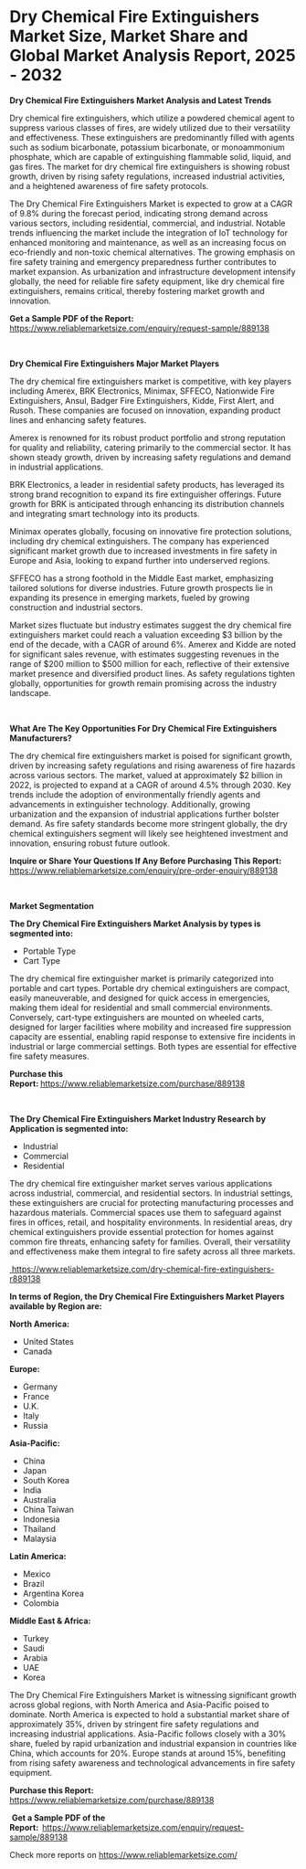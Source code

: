 <p><h1>Dry Chemical Fire Extinguishers Market Size, Market Share and Global Market Analysis Report, 2025 - 2032</h1></p><p><strong>Dry Chemical Fire Extinguishers Market Analysis and Latest Trends</strong></p>
<p><p>Dry chemical fire extinguishers, which utilize a powdered chemical agent to suppress various classes of fires, are widely utilized due to their versatility and effectiveness. These extinguishers are predominantly filled with agents such as sodium bicarbonate, potassium bicarbonate, or monoammonium phosphate, which are capable of extinguishing flammable solid, liquid, and gas fires. The market for dry chemical fire extinguishers is showing robust growth, driven by rising safety regulations, increased industrial activities, and a heightened awareness of fire safety protocols.</p><p>The Dry Chemical Fire Extinguishers Market is expected to grow at a CAGR of 9.8% during the forecast period, indicating strong demand across various sectors, including residential, commercial, and industrial. Notable trends influencing the market include the integration of IoT technology for enhanced monitoring and maintenance, as well as an increasing focus on eco-friendly and non-toxic chemical alternatives. The growing emphasis on fire safety training and emergency preparedness further contributes to market expansion. As urbanization and infrastructure development intensify globally, the need for reliable fire safety equipment, like dry chemical fire extinguishers, remains critical, thereby fostering market growth and innovation.</p></p>
<p><strong>Get a Sample PDF of the Report:&nbsp;</strong> <a href="https://www.reliablemarketsize.com/enquiry/request-sample/889138?utm_campaign=1197&utm_medium=2&utm_source=Github&utm_content=ia&utm_term=07022025&utm_id=dry-chemical-fire-extinguishers">https://www.reliablemarketsize.com/enquiry/request-sample/889138</a></p>
<p>&nbsp;</p>
<p><strong>Dry Chemical Fire Extinguishers Major Market Players</strong></p>
<p><p>The dry chemical fire extinguishers market is competitive, with key players including Amerex, BRK Electronics, Minimax, SFFECO, Nationwide Fire Extinguishers, Ansul, Badger Fire Extinguishers, Kidde, First Alert, and Rusoh. These companies are focused on innovation, expanding product lines and enhancing safety features.</p><p>Amerex is renowned for its robust product portfolio and strong reputation for quality and reliability, catering primarily to the commercial sector. It has shown steady growth, driven by increasing safety regulations and demand in industrial applications.</p><p>BRK Electronics, a leader in residential safety products, has leveraged its strong brand recognition to expand its fire extinguisher offerings. Future growth for BRK is anticipated through enhancing its distribution channels and integrating smart technology into its products.</p><p>Minimax operates globally, focusing on innovative fire protection solutions, including dry chemical extinguishers. The company has experienced significant market growth due to increased investments in fire safety in Europe and Asia, looking to expand further into underserved regions.</p><p>SFFECO has a strong foothold in the Middle East market, emphasizing tailored solutions for diverse industries. Future growth prospects lie in expanding its presence in emerging markets, fueled by growing construction and industrial sectors.</p><p>Market sizes fluctuate but industry estimates suggest the dry chemical fire extinguishers market could reach a valuation exceeding $3 billion by the end of the decade, with a CAGR of around 6%. Amerex and Kidde are noted for significant sales revenue, with estimates suggesting revenues in the range of $200 million to $500 million for each, reflective of their extensive market presence and diversified product lines. As safety regulations tighten globally, opportunities for growth remain promising across the industry landscape.</p></p>
<p>&nbsp;</p>
<p><strong>What Are The Key Opportunities For Dry Chemical Fire Extinguishers Manufacturers?</strong></p>
<p><p>The dry chemical fire extinguishers market is poised for significant growth, driven by increasing safety regulations and rising awareness of fire hazards across various sectors. The market, valued at approximately $2 billion in 2022, is projected to expand at a CAGR of around 4.5% through 2030. Key trends include the adoption of environmentally friendly agents and advancements in extinguisher technology. Additionally, growing urbanization and the expansion of industrial applications further bolster demand. As fire safety standards become more stringent globally, the dry chemical extinguishers segment will likely see heightened investment and innovation, ensuring robust future outlook.</p></p>
<p><strong>Inquire or Share Your Questions If Any Before Purchasing This Report:</strong> <a href="https://www.reliablemarketsize.com/enquiry/pre-order-enquiry/889138?utm_campaign=1197&utm_medium=2&utm_source=Github&utm_content=ia&utm_term=07022025&utm_id=dry-chemical-fire-extinguishers">https://www.reliablemarketsize.com/enquiry/pre-order-enquiry/889138</a></p>
<p>&nbsp;</p>
<p><strong>Market Segmentation</strong></p>
<p><strong>The Dry Chemical Fire Extinguishers Market Analysis by types is segmented into:</strong></p>
<p><ul><li>Portable Type</li><li>Cart Type</li></ul></p>
<p><p>The dry chemical fire extinguisher market is primarily categorized into portable and cart types. Portable dry chemical extinguishers are compact, easily maneuverable, and designed for quick access in emergencies, making them ideal for residential and small commercial environments. Conversely, cart-type extinguishers are mounted on wheeled carts, designed for larger facilities where mobility and increased fire suppression capacity are essential, enabling rapid response to extensive fire incidents in industrial or large commercial settings. Both types are essential for effective fire safety measures.</p></p>
<p><strong>Purchase this Report:&nbsp;</strong><a href="https://www.reliablemarketsize.com/purchase/889138?utm_campaign=1197&utm_medium=2&utm_source=Github&utm_content=ia&utm_term=07022025&utm_id=dry-chemical-fire-extinguishers">https://www.reliablemarketsize.com/purchase/889138</a></p>
<p>&nbsp;</p>
<p><strong>The Dry Chemical Fire Extinguishers Market Industry Research by Application is segmented into:</strong></p>
<p><ul><li>Industrial</li><li>Commercial</li><li>Residential</li></ul></p>
<p><p>The dry chemical fire extinguisher market serves various applications across industrial, commercial, and residential sectors. In industrial settings, these extinguishers are crucial for protecting manufacturing processes and hazardous materials. Commercial spaces use them to safeguard against fires in offices, retail, and hospitality environments. In residential areas, dry chemical extinguishers provide essential protection for homes against common fire threats, enhancing safety for families. Overall, their versatility and effectiveness make them integral to fire safety across all three markets.</p></p>
<p><a href="https://www.reliablemarketsize.com/dry-chemical-fire-extinguishers-r889138?utm_campaign=1197&utm_medium=2&utm_source=Github&utm_content=ia&utm_term=07022025&utm_id=dry-chemical-fire-extinguishers">&nbsp;https://www.reliablemarketsize.com/dry-chemical-fire-extinguishers-r889138</a></p>
<p><strong>In terms of Region, the Dry Chemical Fire Extinguishers Market Players available by Region are:</strong></p>
<p>
    <p> <strong> North America: </strong>
        <ul>
            <li>United States</li>
            <li>Canada</li>
        </ul>
        </p> 
    <p> <strong> Europe: </strong>
        <ul>
            <li>Germany</li>
            <li>France</li>
            <li>U.K.</li>
            <li>Italy</li>
            <li>Russia</li>
        </ul>
        </p> 
    <p> <strong> Asia-Pacific: </strong>
        <ul>
            <li>China</li>
            <li>Japan</li>
            <li>South Korea</li>
            <li>India</li>
            <li>Australia</li>
            <li>China Taiwan</li>
            <li>Indonesia</li>
            <li>Thailand</li>
            <li>Malaysia</li>
        </ul>
        </p> 
    <p> <strong> Latin America: </strong>
        <ul>
            <li>Mexico</li>
            <li>Brazil</li>
            <li>Argentina Korea</li>
            <li>Colombia</li>
        </ul>
        </p> 
    <p> <strong> Middle East & Africa: </strong>
        <ul>
            <li>Turkey</li>
            <li>Saudi</li>
            <li>Arabia</li>
            <li>UAE</li>
            <li>Korea</li>
        </ul>
    </p>
    </p>
<p><p>The Dry Chemical Fire Extinguishers Market is witnessing significant growth across global regions, with North America and Asia-Pacific poised to dominate. North America is expected to hold a substantial market share of approximately 35%, driven by stringent fire safety regulations and increasing industrial applications. Asia-Pacific follows closely with a 30% share, fueled by rapid urbanization and industrial expansion in countries like China, which accounts for 20%. Europe stands at around 15%, benefiting from rising safety awareness and technological advancements in fire safety equipment.</p></p>
<p><strong>Purchase this Report: </strong><a href="https://www.reliablemarketsize.com/purchase/889138?utm_campaign=1197&utm_medium=2&utm_source=Github&utm_content=ia&utm_term=07022025&utm_id=dry-chemical-fire-extinguishers">https://www.reliablemarketsize.com/purchase/889138</a></p>
<p>&nbsp;<strong>Get a Sample PDF of the Report:&nbsp;&nbsp;</strong><a href="https://www.reliablemarketsize.com/enquiry/request-sample/889138?utm_campaign=1197&utm_medium=2&utm_source=Github&utm_content=ia&utm_term=07022025&utm_id=dry-chemical-fire-extinguishers">https://www.reliablemarketsize.com/enquiry/request-sample/889138</a></p>
<p><strong></strong></p>
<p>Check more reports on <a href="https://www.reliablemarketsize.com/?utm_campaign=1197&utm_medium=2&utm_source=Github&utm_content=ia&utm_term=07022025&utm_id=dry-chemical-fire-extinguishers">https://www.reliablemarketsize.com/</a></p>